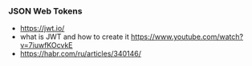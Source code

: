 ### JSON Web Tokens
- https://jwt.io/
- what is JWT and how to create it https://www.youtube.com/watch?v=7iuwfKOcvkE 
- https://habr.com/ru/articles/340146/